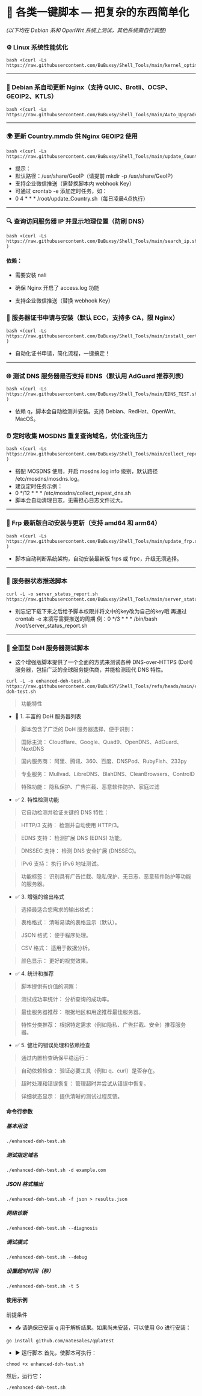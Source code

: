 # 🚀 各类一键脚本 — 把复杂的东西简单化  
*(以下均在 Debian 系和 OpenWrt 系统上测试，其他系统需自行调整)*


### ⚙️ Linux 系统性能优化  
```shell
bash <(curl -Ls https://raw.githubusercontent.com/BuBuxsy/Shell_Tools/main/kernel_optimization.sh)
```

***

### 🦄 Debian 系自动更新 Nginx（支持 QUIC、Brotli、OCSP、GEOIP2、KTLS）
```shell
bash <(curl -Ls https://raw.githubusercontent.com/BuBuxsy/Shell_Tools/main/Auto_Upgrade_Nginx.sh)
```

***

### 🌍 更新 Country.mmdb 供 Nginx GEOIP2 使用
```shell
bash <(curl -Ls https://raw.githubusercontent.com/BuBuxsy/Shell_Tools/main/update_Country.sh)
```
- 提示：
- 默认路径：/usr/share/GeoIP（请提前 mkdir -p /usr/share/GeoIP）
- 支持企业微信推送（需替换脚本内 webhook Key）
- 可通过 crontab -e 添加定时任务，如：
- 0 4 * * * /root/update_Country.sh（每日凌晨4点执行）

***

### 🔍 查询访问服务器 IP 并显示地理位置（防刷 DNS）
```shell
bash <(curl -Ls https://raw.githubusercontent.com/BuBuxsy/Shell_Tools/main/search_ip.sh
)
```
#### 依赖：

- 需要安装 nali

- 确保 Nginx 开启了 access.log 功能

- 支持企业微信推送（替换 webhook Key）

### 🔐 服务器证书申请与安装（默认 ECC，支持多 CA，限 Nginx）
```shell
bash <(curl -Ls https://raw.githubusercontent.com/BuBuxsy/Shell_Tools/main/install_cert.sh
)
```
- 自动化证书申请，简化流程，一键搞定！

***

### 🌐 测试 DNS 服务器是否支持 EDNS（默认用 AdGuard 推荐列表）
```shell
bash <(curl -Ls https://raw.githubusercontent.com/BuBuxsy/Shell_Tools/main/EDNS_TEST.sh
)
```
- 依赖 q，脚本会自动检测并安装。支持 Debian、RedHat、OpenWrt、MacOS。

### ⏰ 定时收集 MOSDNS 重复查询域名，优化查询压力
```shell
bash <(curl -Ls https://raw.githubusercontent.com/BuBuxsy/Shell_Tools/main/collect_repeat_dns.sh
)
```
- 搭配 MOSDNS 使用，开启 mosdns.log info 级别，默认路径 /etc/mosdns/mosdns.log。
- 建议定时任务示例：
- 0 */12 * * * /etc/mosdns/collect_repeat_dns.sh
- 脚本会自动清理日志，无需担心日志文件过大。

***

### 🚀 Frp 最新版自动安装与更新（支持 amd64 和 arm64）
```shell
bash <(curl -Ls https://raw.githubusercontent.com/BuBuxsy/Shell_Tools/main/update_frp.sh
)
```
- 脚本自动判断系统架构，自动安装最新版 frps 或 frpc，升级无须选择。

***

### 🤠 服务器状态推送脚本
```shell
curl -L -o server_status_report.sh https://raw.githubusercontent.com/BuBuxsy/Shell_Tools/main/server_status_report.sh
```
- 别忘记下载下来之后给予脚本权限并将文中的key改为自己的key哦 再通过crontab -e 来填写需要推送的周期 例：0 */3 * * * /bin/bash /root/server_status_report.sh

***

### 🌟 全面型 DoH 服务器测试脚本
- 这个增强版脚本提供了一个全面的方式来测试各种 DNS-over-HTTPS (DoH) 服务器，包括广泛的全球服务提供商，并能检测现代 DNS 特性。
```shell
curl -L -o enhanced-doh-test.sh https://raw.githubusercontent.com/BuBuXSY/Shell_Tools/refs/heads/main/enhanced-doh-test.sh
```
> 功能特性
- 🔧 1. 丰富的 DoH 服务器列表
> 脚本包含了广泛的 DoH 服务器选择，便于识别：

> 国际主流： Cloudflare、Google、Quad9、OpenDNS、AdGuard、NextDNS

> 国内服务商： 阿里、腾讯、360、百度、DNSPod、RubyFish、233py

> 专业服务： Mullvad、LibreDNS、BlahDNS、CleanBrowsers、ControlD

> 特殊功能： 隐私保护、广告拦截、恶意软件防护、家庭过滤

- ✅  2. 特性检测功能
> 它自动检测并验证关键的 DNS 特性：

> HTTP/3 支持： 检测并自动使用 HTTP/3。

> EDNS 支持： 检测扩展 DNS (EDNS) 功能。

> DNSSEC 支持： 检测 DNS 安全扩展 (DNSSEC)。

> IPv6 支持： 执行 IPv6 地址测试。

> 功能标签： 识别具有广告拦截、隐私保护、无日志、恶意软件防护等功能的服务器。

- ✅  3. 增强的输出格式
> 选择最适合您需求的输出格式：

> 表格格式： 清晰易读的表格显示（默认）。

> JSON 格式： 便于程序处理。

> CSV 格式： 适用于数据分析。

> 颜色显示： 更好的视觉效果。

- ✅  4. 统计和推荐
> 脚本提供有价值的洞察：

> 测试成功率统计： 分析查询的成功率。

> 最佳服务器推荐： 根据地区和用途推荐最佳服务器。

> 特性分类推荐： 根据特定需求（例如隐私、广告拦截、安全）推荐服务器。

- ✅  5. 健壮的错误处理和依赖检查
> 通过内置检查确保平稳运行：

> 自动依赖检查： 验证必要工具（例如 q、curl）是否存在。

> 超时处理和错误恢复： 管理超时并尝试从错误中恢复。

> 详细状态显示： 提供清晰的测试过程反馈。

#### 命令行参数
##### 基本用法
```shell
./enhanced-doh-test.sh
```
##### 测试指定域名
``` shell
./enhanced-doh-test.sh -d example.com
```
##### JSON 格式输出
```shell
./enhanced-doh-test.sh -f json > results.json 
```
##### 网络诊断
```shell
./enhanced-doh-test.sh --diagnosis
```
##### 调试模式
```shell
./enhanced-doh-test.sh --debug
```
##### 设置超时时间（秒）
```shell
./enhanced-doh-test.sh -t 5
```
#### 使用示例
前提条件
- 📥 请确保已安装 q 用于解析结果。如果尚未安装，可以使用 Go 进行安装：
```shell
go install github.com/natesales/q@latest
```
- ▶️ 运行脚本
首先，使脚本可执行：
```shell
chmod +x enhanced-doh-test.sh
```
然后，运行它：
```shell
./enhanced-doh-test.sh
```
